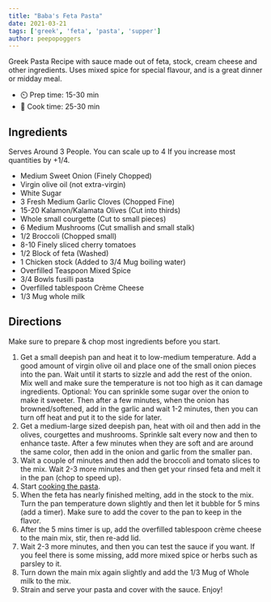 ```yaml
---
title: "Baba's Feta Pasta"
date: 2021-03-21
tags: ['greek', 'feta', 'pasta', 'supper']
author: peepopoggers
---
```


Greek Pasta Recipe with sauce made out of feta, stock, cream cheese and other ingredients.
Uses mixed spice for special flavour, and is a great dinner or midday meal.

- ⏲️ Prep time: 15-30 min
- 🍳 Cook time: 25-30 min

## Ingredients

Serves Around 3 People. You can scale up to 4 If you increase most quantities by +1/4.

- Medium Sweet Onion (Finely Chopped)
- Virgin olive oil (not extra-virgin)
- White Sugar
- 3 Fresh Medium Garlic Cloves (Chopped Fine)
- 15-20 Kalamon/Kalamata Olives (Cut into thirds)
- Whole small courgette (Cut to small pieces)
- 6 Medium Mushrooms (Cut smallish and small stalk)
- 1/2 Broccoli (Chopped small)
- 8-10 Finely sliced cherry tomatoes
- 1/2 Block of feta (Washed)
- 1 Chicken stock (Added to 3/4 Mug boiling water)
- Overfilled Teaspoon Mixed Spice
- 3/4 Bowls fusilli pasta
- Overfilled tablespoon Crème Cheese
- 1/3 Mug whole milk

## Directions

Make sure to prepare & chop most ingredients before you start.

1. Get a small deepish pan and heat it to low-medium temperature. Add a good amount of virgin olive oil and place one of
   the small onion pieces into the pan. Wait until it starts to sizzle and add the rest of the onion. Mix well and make
   sure the temperature is not too high as it can damage ingredients. Optional: You can sprinkle some sugar over the
   onion to make it sweeter. Then after a few minutes, when the onion has browned/softened, add in the garlic and wait
   1-2 minutes, then you can turn off heat and put it to the side for later.
2. Get a medium-large sized deepish pan, heat with oil and then add in the olives, courgettes and mushrooms. Sprinkle
   salt every now and then to enhance taste. After a few minutes when they are soft and are around the same color, then
   add in the onion and garlic from the smaller pan.
3. Wait a couple of minutes and then add the broccoli and tomato slices to the mix. Wait 2-3 more minutes and then get
   your
   rinsed feta and melt it in the pan (chop to speed up).
4. Start [cooking the pasta](/pasta).
5. When the feta has nearly finished melting, add in the stock to the mix. Turn the pan temperature down slightly and
   then let it bubble for 5 mins (add a timer). Make sure to add the cover to the pan to keep in the flavor.
6. After the 5 mins timer is up, add the overfilled tablespoon crème cheese to the main mix, stir, then re-add lid.
7. Wait 2-3 more minutes, and then you can test the sauce if you want. If you feel there is some missing, add more mixed
   spice or herbs such as parsley to it.
8. Turn down the main mix again slightly and add the 1/3 Mug of Whole milk to the mix.
9. Strain and serve your pasta and cover with the sauce. Enjoy!
